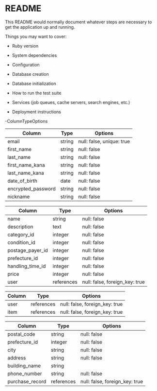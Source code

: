 # README

This README would normally document whatever steps are necessary to get the
application up and running.

Things you may want to cover:

* Ruby version

* System dependencies

* Configuration

* Database creation

* Database initialization

* How to run the test suite

* Services (job queues, cache servers, search engines, etc.)

* Deployment instructions

-ColumnTypeOptions


| Column           | Type   | Options                              |
|------------------|--------|--------------------------------------|
| email            | string | null: false, unique: true            |
| first_name       | string | null: false                          |
| last_name        | string | null: false                          |
| first_name_kana  | string | null: false                          |
| last_name_kana   | string | null: false                          |
| date_of_birth    | date   | null: false                          |
| encrypted_password | string | null: false                        |
| nickname         | string | null: false                          

| Column           | Type        | Options                               |
|------------------|-------------|---------------------------------------|
| name             | string      | null: false                           |
| description      | text        | null: false                           |
| category_id      | integer     | null: false                           |
| condition_id     | integer     | null: false                           |
| postage_payer_id | integer     | null: false                           |
| prefecture_id    | integer     | null: false                           |
| handling_time_id | integer     | null: false                           |
| price            | integer     | null: false                           |
| user             | references  | null: false, foreign_key: true         |

| Column | Type       | Options                        |
|--------|------------|--------------------------------|
| user   | references | null: false, foreign_key: true |
| item   | references | null: false, foreign_key: true |

| Column         | Type       | Options                        |
|----------------|------------|--------------------------------|
| postal_code    | string     | null: false                    |
| prefecture_id  | integer    | null: false                    |
| city           | string     | null: false                    |
| address        | string     | null: false                    |
| building_name  | string     |                                |
| phone_number   | string     | null: false                    |
| purchase_record| references | null: false, foreign_key: true |
